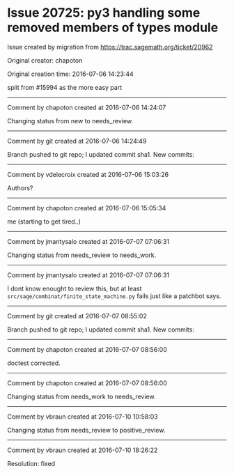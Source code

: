 # Issue 20725: py3 handling some removed members of types module

Issue created by migration from https://trac.sagemath.org/ticket/20962

Original creator: chapoton

Original creation time: 2016-07-06 14:23:44

split from #15994 as the more easy part 




---

Comment by chapoton created at 2016-07-06 14:24:07

Changing status from new to needs_review.


---

Comment by git created at 2016-07-06 14:24:49

Branch pushed to git repo; I updated commit sha1. New commits:


---

Comment by vdelecroix created at 2016-07-06 15:03:26

Authors?


---

Comment by chapoton created at 2016-07-06 15:05:34

me (starting to get tired..)


---

Comment by jmantysalo created at 2016-07-07 07:06:31

Changing status from needs_review to needs_work.


---

Comment by jmantysalo created at 2016-07-07 07:06:31

I dont know enought to review this, but at least `src/sage/combinat/finite_state_machine.py` fails just like a patchbot says.


---

Comment by git created at 2016-07-07 08:55:02

Branch pushed to git repo; I updated commit sha1. New commits:


---

Comment by chapoton created at 2016-07-07 08:56:00

doctest corrected.


---

Comment by chapoton created at 2016-07-07 08:56:00

Changing status from needs_work to needs_review.


---

Comment by vbraun created at 2016-07-10 10:58:03

Changing status from needs_review to positive_review.


---

Comment by vbraun created at 2016-07-10 18:26:22

Resolution: fixed
